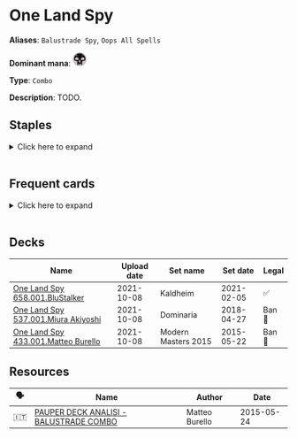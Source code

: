 # One Land Spy

**Aliases**: `Balustrade Spy`, `Oops All Spells`

**Dominant mana**: <img src="../resources/images/mana/B.png" width="25"/>

**Type**: `Combo`

**Description**: TODO.

## **Staples**

<details>
  <summary>Click here to expand</summary>
<a href="https://scryfall.com/card/ima/80/balustrade-spy"><img src="https://c1.scryfall.com/file/scryfall-cards/normal/front/d/2/d295ef8c-fe8f-49f2-8588-7f5782315fc7.jpg?1613386778" width="300"/></a>
<a href="https://scryfall.com/card/vma/106/cabal-ritual"><img src="https://c1.scryfall.com/file/scryfall-cards/normal/front/a/5/a5d85875-22da-4054-ae42-e85b472a6d5d.jpg?1562928510" width="300"/></a>
<a href="https://scryfall.com/card/5dn/112/conjurers-bauble"><img src="https://c1.scryfall.com/file/scryfall-cards/normal/front/2/d/2d32960e-d182-455f-8e74-eb11b10050da.jpg?1562876061" width="300"/></a>
<a href="https://scryfall.com/card/a25/82/dark-ritual"><img src="https://c1.scryfall.com/file/scryfall-cards/normal/front/9/5/95f27eeb-6f14-4db3-adb9-9be5ed76b34b.jpg?1618695764" width="300"/></a>
<a href="https://scryfall.com/card/rav/83/dimir-house-guard"><img src="https://c1.scryfall.com/file/scryfall-cards/normal/front/9/a/9a021caf-d9e7-470b-85be-3af42a3adfd3.jpg?1598914751" width="300"/></a>
<a href="https://scryfall.com/card/mmq/255/land-grant"><img src="https://c1.scryfall.com/file/scryfall-cards/normal/front/d/6/d6862005-32d1-473e-a28b-5dfc4b7782cd.jpg?1562383050" width="300"/></a>
<a href="https://scryfall.com/card/tpr/225/lotus-petal"><img src="https://c1.scryfall.com/file/scryfall-cards/normal/front/f/8/f85ab5f9-508e-45de-8fa1-ce1f16552ffc.jpg?1562432227" width="300"/></a>
<a href="https://scryfall.com/card/ody/151/morgue-theft"><img src="https://c1.scryfall.com/file/scryfall-cards/normal/front/9/3/937465ca-4cf7-4412-86eb-264efb0fdddd.jpg?1562922327" width="300"/></a>
<a href="https://scryfall.com/card/tsr/190/simian-spirit-guide"><img src="https://c1.scryfall.com/file/scryfall-cards/normal/front/0/e/0e57335d-4066-4d73-83cd-67a215e01a4e.jpg?1619397622" width="300"/></a>
<a href="https://scryfall.com/card/uma/115/songs-of-the-damned"><img src="https://c1.scryfall.com/file/scryfall-cards/normal/front/9/1/9133b267-295d-4987-b1d6-f32a85b66081.jpg?1547517061" width="300"/></a>
<a href="https://scryfall.com/card/tsr/141/street-wraith"><img src="https://c1.scryfall.com/file/scryfall-cards/normal/front/7/d/7d078cad-7f2b-4bef-b637-46aec9c8ed36.jpg?1619396291" width="300"/></a>
<a href="https://scryfall.com/card/me2/184/tinder-wall"><img src="https://c1.scryfall.com/file/scryfall-cards/normal/front/1/e/1e62598f-0a91-4cfd-9a28-c3bda61c9ead.jpg?1562867846" width="300"/></a>
<a href="https://scryfall.com/card/gpt/149/wild-cantor"><img src="https://c1.scryfall.com/file/scryfall-cards/normal/front/2/4/242dc29e-d8f5-4207-abbf-cf5425f08551.jpg?1593272918" width="300"/></a>
</details><br/>

## **Frequent cards**

<details>
  <summary>Click here to expand</summary>
<a href="https://scryfall.com/card/tpr/125/anarchist"><img src="https://c1.scryfall.com/file/scryfall-cards/normal/front/9/6/966d56fd-4df8-4532-860c-371641630a70.jpg?1562430783" width="300"/></a>
<a href="https://scryfall.com/card/mm2/142/commune-with-nature"><img src="https://c1.scryfall.com/file/scryfall-cards/normal/front/a/5/a59eafb3-3ce6-4056-a7f7-8d0a8fc12294.jpg?1562265728" width="300"/></a>
<a href="https://scryfall.com/card/mh1/84/crypt-rats"><img src="https://c1.scryfall.com/file/scryfall-cards/normal/front/9/6/96916db2-5121-4ff1-880c-369744f11ecf.jpg?1562201594" width="300"/></a>
<a href="https://scryfall.com/card/arb/52/deadshot-minotaur"><img src="https://c1.scryfall.com/file/scryfall-cards/normal/front/a/a/aacb131b-74c9-4e6c-9466-27710bc9441f.jpg?1562643506" width="300"/></a>
<a href="https://scryfall.com/card/rtr/64/destroy-the-evidence"><img src="https://c1.scryfall.com/file/scryfall-cards/normal/front/b/c/bca53097-108d-457e-831c-e3d6cb499a41.jpg?1562792382" width="300"/></a>
<a href="https://scryfall.com/card/iko/10/drannith-healer"><img src="https://c1.scryfall.com/file/scryfall-cards/normal/front/f/f/ff5a821c-eaec-4f69-97c7-8299cdebc2f4.jpg?1591230232" width="300"/></a>
<a href="https://scryfall.com/card/iko/113/drannith-stinger"><img src="https://c1.scryfall.com/file/scryfall-cards/normal/front/6/1/612ee4be-e7a2-423c-a37c-7c6ca97f630e.jpg?1591227149" width="300"/></a>
<a href="https://scryfall.com/card/nph/35/gitaxian-probe"><img src="https://c1.scryfall.com/file/scryfall-cards/normal/front/9/9/995486ce-58bb-4753-a812-0ca73ef1a235.jpg?1562880052" width="300"/></a>
<a href="https://scryfall.com/card/csp/58/grim-harvest"><img src="https://c1.scryfall.com/file/scryfall-cards/normal/front/b/d/bdb1972f-2ef7-4fe2-8c8e-ab07f48a3176.jpg?1593275085" width="300"/></a>
<a href="https://scryfall.com/card/wth/71/haunting-misery"><img src="https://c1.scryfall.com/file/scryfall-cards/normal/front/9/3/939b83ba-8ba8-4b98-8a13-a037ba7805e9.jpg?1562802204" width="300"/></a>
<a href="https://scryfall.com/card/2xm/208/manamorphose"><img src="https://c1.scryfall.com/file/scryfall-cards/normal/front/f/a/faf9070e-14be-4ce5-a19a-6addc79359c1.jpg?1599708170" width="300"/></a>
<a href="https://scryfall.com/card/2xm/277/myr-retriever"><img src="https://c1.scryfall.com/file/scryfall-cards/normal/front/7/f/7f0149d4-0731-474a-a1c3-28c25e486c14.jpg?1599709634" width="300"/></a>
<a href="https://scryfall.com/card/tsr/130/pit-keeper"><img src="https://c1.scryfall.com/file/scryfall-cards/normal/front/5/f/5f731d16-d969-40a8-a002-4d40eb8f6bac.jpg?1619395876" width="300"/></a>
<a href="https://scryfall.com/card/2xm/291/springleaf-drum"><img src="https://c1.scryfall.com/file/scryfall-cards/normal/front/f/3/f3b3869b-6da1-4b01-a2e7-2018d478b6e5.jpg?1599709959" width="300"/></a>
<a href="https://scryfall.com/card/scg/132/wirewood-guardian"><img src="https://c1.scryfall.com/file/scryfall-cards/normal/front/e/8/e8676b1f-e37c-4ae1-9dbe-d000369fa422.jpg?1562536268" width="300"/></a>
</details><br/>

## **Decks**

| Name | Upload date | Set name | Set date | Legal |
| -----| ----------- | -------- | -------- | ----- |
| [One Land Spy 658.001.BluStalker](https://www.mtggoldfish.com/deck/4351113) | 2021-10-08 | Kaldheim | 2021-02-05 | ✅ |
| [One Land Spy 537.001.Miura Akiyoshi](https://www.mtggoldfish.com/deck/4351112) | 2021-10-08 | Dominaria | 2018-04-27 | Ban 🔨 |
| [One Land Spy 433.001.Matteo Burello](https://www.mtggoldfish.com/deck/4351111) | 2021-10-08 | Modern Masters 2015 | 2015-05-22 | Ban 🔨 |



## **Resources**

| 🗣️ | Name | Author | Date |
| -- | ---- | ------ | ---- |
| 🇮🇹 | [PAUPER DECK ANALISI - BALUSTRADE COMBO](http://www.metagame.it/articoli-pauper/2261-pauper-deck-analisi-one-land-one-shot.html) | Matteo Burello | 2015-05-24   |

